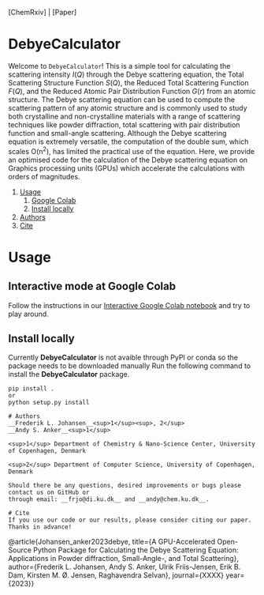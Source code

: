 [ChemRxiv]  |  [Paper]

# DebyeCalculator
Welcome to `DebyeCalculator`! This is a simple tool for calculating the scattering intensity $I(Q)$ through the Debye scattering equation, the Total Scattering Structure Function $S(Q)$, the Reduced Total Scattering Function $F(Q)$, and the Reduced Atomic Pair Distribution Function $G(r)$ from an atomic structure. 
The Debye scattering equation can be used to compute the scattering pattern of any atomic structure and is commonly used to study both crystalline and non-crystalline materials with a range of scattering techniques like powder diffraction, total scattering with pair distribution function and small-angle scattering. Although the Debye scattering equation is extremely versatile, the computation of the double sum, which scales O(n<sup>2</sup>), has limited the practical use of the equation.
Here, we provide an optimised code for the calculation of the Debye scattering equation on Graphics processing units (GPUs) which accelerate the calculations with orders of magnitudes.

1. [Usage](#usage)
    1. [Google Colab](#interactive-mode-at-google-colab)
    2. [Install locally](#install-locally)
2. [Authors](#authors)
3. [Cite](#cite)
  

# Usage

## Interactive mode at Google Colab
Follow the instructions in our [Interactive Google Colab notebook](https://github.com/FrederikLizakJohansen/DebyeCalculator/blob/main/InteractiveMode_Colab.ipynb) and try to play around. 

## Install locally

Currently __DebyeCalculator__ is not avaible through PyPI or conda so the package needs to be downloaded manually
Run the following command to install the __DebyeCalculator__ package.  
```
pip install .
or
python setup.py install
```
<!---
To verify that __DebyeCalculator__ have been installed properly, try calling the help argument.
```
DebyeCalculator --help

>>> usage: POMFinder [-h] -d DATA [-n NYQUIST] [-i QMIN] [-a QMAX] [-m QDAMP] [-f FILE_NAME]       
>>> 
>>> This is a package which takes a directory of PDF files 
>>> or a specific PDF file. It then determines the best structural 
>>> candidates based of a polyoxometalate catalog. Results can
>>> be fitted to the PDF. 
```  
This should output a list of possible arguments for running __DebyeCalculator__ and indicates that it could find the package! 

# Usage
Now that __DebyeCalculator__ is installed and ready to use, let's discuss the possible arguments. The arguments are described in 
greater detail at the end of this section.

| Arg | Description | Default |  
| --- | --- |  --- |  
|  | __Required argument__ | | 
| `-h` or `--help` | Prints help message. |    
| `-n` or `--nyquist` | Is the data nyquist sampled. __bool__ | `-n True`
| `-i` or `--Qmin` | Qmin value of the experimental PDF. __float__ | `-i 0.7` 
| `-a` or `--Qmax` | Qmax value of the experimental PDF. __float__ | `-a 30` 
| `-m` or `--Qdamp` | Qdamp value of the experimental PDF. __float__ | `-m 0.04`
| `-f` or `--file_name` | Name of the output file. __str__ | `-o ''` 
| `-d` or `--data` | A directory of PDFs or a specific PDF file. __str__ | `-d 5` 

For example
```  
POMFinder --data "Experimental_Data/DanMAX_AlphaKeggin.gr" --nyquist "no" --Qmin 0.7 --Qmax 20 --Qdamp 0.02

>>> The 1st guess from the model is:  icsd_427457_1_0.9rscale.xyz
>>> The 2nd guess from the model is:  icsd_427379_0_0.9rscale.xyz
>>> The 3rd guess from the model is:  icsd_281447_0_1.0rscale.xyz
>>> The 4th guess from the model is:  icsd_423775_0_0.9rscale.xyz
>>> The 5th guess from the model is:  icsd_172542_0_1.1rscale.xyz
 -->
```  
# Authors
__Frederik L. Johansen__<sup>1</sup><sup>, 2</sup>   
__Andy S. Anker__<sup>1</sup>   
 
<sup>1</sup> Department of Chemistry & Nano-Science Center, University of Copenhagen, Denmark

<sup>2</sup> Department of Computer Science, University of Copenhagen, Denmark

Should there be any questions, desired improvements or bugs please contact us on GitHub or 
through email: __frjo@di.ku.dk__ and __andy@chem.ku.dk__.

# Cite
If you use our code or our results, please consider citing our paper. Thanks in advance!

```
@article{Johansen_anker2023debye,
title={A GPU-Accelerated Open-Source Python Package for Calculating the Debye Scattering Equation: Applications in Powder diffraction, Small-Angle-, and Total Scattering},
author={Frederik L. Johansen, Andy S. Anker, Ulrik Friis-Jensen, Erik B. Dam, Kirsten M. Ø. Jensen, Raghavendra Selvan},
journal={XXXX}
year={2023}}
```
